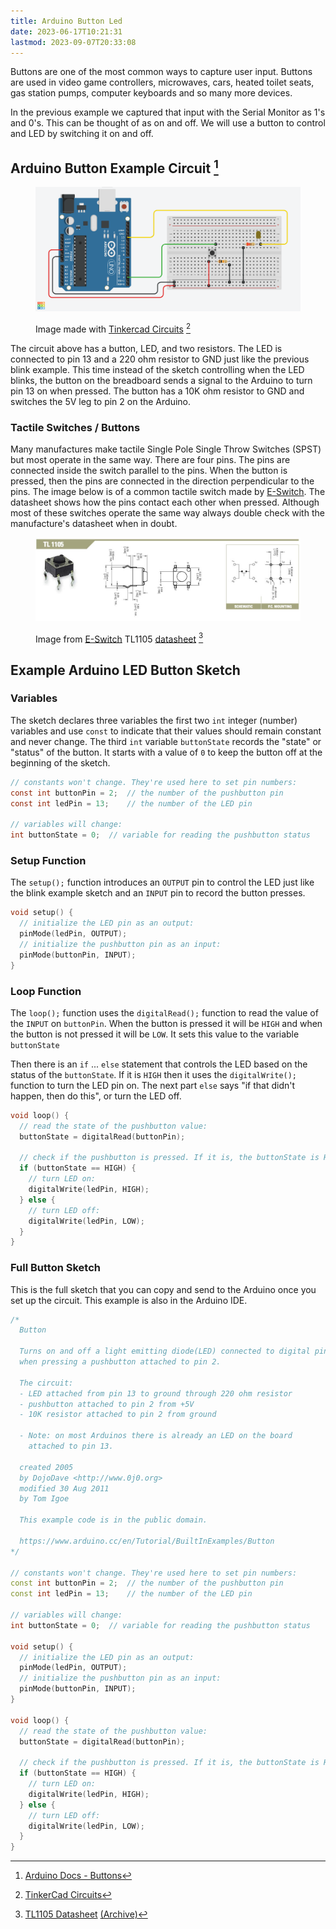 ```yaml
---
title: Arduino Button Led
date: 2023-06-17T10:21:31
lastmod: 2023-09-07T20:33:08
---
```


Buttons are one of the most common ways to capture user input. Buttons are used in video game controllers, microwaves, cars, heated toilet seats, gas station pumps, computer keyboards and so many more devices.

In the previous example we captured that input with the Serial Monitor as 1's and 0's. This can be thought of as on and off. We will use a button to control and LED by switching it on and off.

## Arduino Button Example Circuit [^1]

<figure>

[![Arduino Button Circuit Image](attachments/2023-arduino-led-button-circuit-made-with-tinkercad.png)](attachments/2023-arduino-led-button-circuit-made-with-tinkercad.png)

<figcaption>

Image made with [Tinkercad Circuits](https://www.tinkercad.com/circuits) [^2]

</figcaption>
</figure>

The circuit above has a button, LED, and two resistors. The LED is connected to pin 13 and a 220 ohm resistor to GND just like the previous blink example. This time instead of the sketch controlling when the LED blinks, the button on the breadboard sends a signal to the Arduino to turn pin 13 on when pressed. The button has a 10K ohm resistor to GND and switches the 5V leg to pin 2 on the Arduino.

### Tactile Switches / Buttons

Many manufactures make tactile Single Pole Single Throw Switches (SPST) but most operate in the same way. There are four pins. The pins are connected inside the switch parallel to the pins. When the button is pressed, then the pins are connected in the direction perpendicular to the pins. The image below is of a common tactile switch made by [E-Switch](https://www.e-switch.com/). The datasheet shows how the pins contact each other when pressed. Although most of these switches operate the same way always double check with the manufacture's datasheet when in doubt.

<figure>

[![Tactile Switch Information from E-Switch Datasheet](attachments/2023-e-switch-TL1105-from-datasheet.jpg)](attachments/2023-e-switch-TL1105-from-datasheet.jpg)

<figcaption>

Image from [E-Switch](https://www.e-switch.com/) TL1105 [datasheet](https://www.e-switch.com/wp-content/uploads/2022/06/TL1105.pdf) [^3]

</figcaption>
</figure>

## Example Arduino LED Button Sketch

### Variables

The sketch declares three variables the first two `int` integer (number) variables and use `const` to indicate that their values should remain constant and never change. The third `int` variable `buttonState` records the "state" or "status" of the button. It starts with a value of `0` to keep the button off at the beginning of the sketch.

```C
// constants won't change. They're used here to set pin numbers:
const int buttonPin = 2;  // the number of the pushbutton pin
const int ledPin = 13;    // the number of the LED pin

// variables will change:
int buttonState = 0;  // variable for reading the pushbutton status

```

### Setup Function

The `setup();` function introduces an `OUTPUT` pin to control the LED just like the blink example sketch and an `INPUT` pin to record the button presses.

```C
void setup() {
  // initialize the LED pin as an output:
  pinMode(ledPin, OUTPUT);
  // initialize the pushbutton pin as an input:
  pinMode(buttonPin, INPUT);
}
```

### Loop Function

The `loop();` function uses the `digitalRead();` function to read the value of the `INPUT` on `buttonPin`. When the button is pressed it will be `HIGH` and when the button is not pressed it will be `LOW`. It sets this value to the variable `buttonState`

Then there is an `if` ... `else` statement that controls the LED based on the status of the `buttonState`. If it is `HIGH` then it uses the `digitalWrite();` function to turn the LED pin on. The next part `else` says "if that didn't happen, then do this", or turn the LED off.

```C
void loop() {
  // read the state of the pushbutton value:
  buttonState = digitalRead(buttonPin);

  // check if the pushbutton is pressed. If it is, the buttonState is HIGH:
  if (buttonState == HIGH) {
    // turn LED on:
    digitalWrite(ledPin, HIGH);
  } else {
    // turn LED off:
    digitalWrite(ledPin, LOW);
  }
}

```

### Full Button Sketch

This is the full sketch that you can copy and send to the Arduino once you set up the circuit. This example is also in the Arduino IDE.

```C++
/*
  Button

  Turns on and off a light emitting diode(LED) connected to digital pin 13,
  when pressing a pushbutton attached to pin 2.

  The circuit:
  - LED attached from pin 13 to ground through 220 ohm resistor
  - pushbutton attached to pin 2 from +5V
  - 10K resistor attached to pin 2 from ground

  - Note: on most Arduinos there is already an LED on the board
    attached to pin 13.

  created 2005
  by DojoDave <http://www.0j0.org>
  modified 30 Aug 2011
  by Tom Igoe

  This example code is in the public domain.

  https://www.arduino.cc/en/Tutorial/BuiltInExamples/Button
*/

// constants won't change. They're used here to set pin numbers:
const int buttonPin = 2;  // the number of the pushbutton pin
const int ledPin = 13;    // the number of the LED pin

// variables will change:
int buttonState = 0;  // variable for reading the pushbutton status

void setup() {
  // initialize the LED pin as an output:
  pinMode(ledPin, OUTPUT);
  // initialize the pushbutton pin as an input:
  pinMode(buttonPin, INPUT);
}

void loop() {
  // read the state of the pushbutton value:
  buttonState = digitalRead(buttonPin);

  // check if the pushbutton is pressed. If it is, the buttonState is HIGH:
  if (buttonState == HIGH) {
    // turn LED on:
    digitalWrite(ledPin, HIGH);
  } else {
    // turn LED off:
    digitalWrite(ledPin, LOW);
  }
}
```

[^1]: [Arduino Docs - Buttons](https://docs.arduino.cc/built-in-examples/digital/Buttons)
[^2]: [TinkerCad Circuits](https://www.tinkercad.com/circuits)
[^3]: [TL1105 Datasheet](https://www.e-switch.com/wp-content/uploads/2022/06/TL1105.pdf) [(Archive)](attachments/TL1105.pdf)
